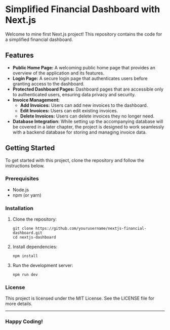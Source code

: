 # Simplified Financial Dashboard with Next.js

Welcome to mine first Next.js project! This repository contains the code for a simplified financial dashboard.

## Features

- **Public Home Page:** A welcoming public home page that provides an overview of the application and its features.
- **Login Page:** A secure login page that authenticates users before granting access to the dashboard.
- **Protected Dashboard Pages:** Dashboard pages that are accessible only to authenticated users, ensuring data privacy and security.
- **Invoice Management:**
  - **Add Invoices:** Users can add new invoices to the dashboard.
  - **Edit Invoices:** Users can edit existing invoices.
  - **Delete Invoices:** Users can delete invoices they no longer need.
- **Database Integration:** While setting up the accompanying database will be covered in a later chapter, the project is designed to work seamlessly with a backend database for storing and managing invoice data.

## Getting Started

To get started with this project, clone the repository and follow the instructions below.

### Prerequisites
- Node.js
- npm (or yarn)

### Installation

1. Clone the repository:
   ```
   git clone https://github.com/yourusername/nextjs-financial-dashboard.git
   cd nextjs-dashboard
   ```
2. Install dependencies:
   ```
   npm install
   ```
3. Run the development server:
   ```
   npm run dev
   ```
### License
This project is licensed under the MIT License. See the LICENSE file for more details.

---

### Happy Coding! 
